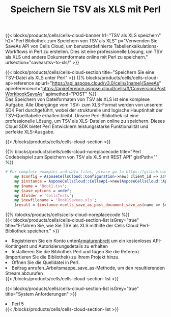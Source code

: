 ﻿---
title:  Speichern Sie TSV als XLS mit Perl
description:  Verwendung des Cloud SDK Aspose.Cells für Perl zum Speichern der TSV-Formatdatei als XLS-Formatdatei.
kwords: Excel, Save TSV as XLS, REST, Perl
howto: How to save TSV as XLS using Aspose.Cells Cloud Perl library.
---
{{< blocks/products/cells/cells-cloud-banner h1="TSV als XLS speichern" h2="Perl Bibliothek zum Speichern von TSV als XLS" p="Verwenden Sie SaveAs API von Cells Cloud, um benutzerdefinierte Tabellenkalkulations-Workflows in Perl zu erstellen. Dies ist eine professionelle Lösung, um TSV als XLS und andere Dokumentformate online mit Perl zu speichern." urlsection="saveas/tsv-to-xls/" >}}

{{< blocks/products/cells/cells-cloud-section title="Speichern Sie eine TSV-Datei als XLS unter Perl" >}}
{{% blocks/products/cells/cells-cloud-api-reference apiurl="https://api.aspose.cloud/v3.0/cells/{name}/SaveAs" apireferenceurl="https://apireference.aspose.cloud/cells/#/Conversion/PostWorkbookSaveAs" apimethod="POST" %}}
<br/>
Das Speichern von Dateiformaten von TSV als XLS ist eine komplexe Aufgabe. Alle Übergänge vom TSV- zum XLS-Format werden von unserem SDK Perl durchgeführt, wobei der strukturelle und logische Hauptinhalt der TSV-Quelltabelle erhalten bleibt. Unsere Perl-Bibliothek ist eine professionelle Lösung, um TSV als XLS-Dateien online zu speichern. Dieses Cloud SDK bietet Perl Entwicklern leistungsstarke Funktionalität und perfekte XLS-Ausgabe.

{{< /blocks/products/cells/cells-cloud-section >}}

{{% blocks/products/cells/cells-cloud-noreplacecode title="Perl Codebeispiel zum Speichern von TSV als XLS mit REST API" gistPath="" %}}
  
```perl
# For complete examples and data files, please go to https://github.com/aspose-cells-cloud/aspose-cells-cloud-perl/
    my $config = AsposeCellsCloud::Configuration->new( client_id => $ENV{'ProductClientId'}, client_secret => $ENV{'ProductClientSecret'});
    my $instance = AsposeCellsCloud::CellsApi->new(AsposeCellsCloud::ApiClient->new( $config));
    my $name = 'Book1.tsv';
    my $save_options = undef;
    my $folder = 'CellsTests';
    my $newfilename = 'Book1Saveas.xls';
    $result = $instance->cells_save_as_post_document_save_as(name => $name,save_options => $save_options, newfilename => $newfilename, folder => $folder);
```
  
{{% /blocks/products/cells/cells-cloud-noreplacecode %}}
<br/>
{{< blocks/products/cells/cells-cloud-section-list isGrey="true" title="Erfahren Sie, wie Sie TSV als XLS mithilfe der Cells Cloud Perl-Bibliothek speichern." >}}
<li> Registrieren Sie ein Konto unter<a href="https://dashboard.aspose.cloud/">Armaturenbrett</a> um ein kostenloses API-Kontingent und Autorisierungsdetails zu erhalten</li>
<li>Installieren Sie die Bibliothek Perl und fügen Sie die Referenz (importieren Sie die Bibliothek) zu Ihrem Projekt hinzu.</li>
<li>Öffnen Sie die Quelldatei in Perl.</li>
<li>Beitrag anrufen_Arbeitsmappe_save_as-Methode, um den resultierenden Stream abzurufen</li>
{{< /blocks/products/cells/cells-cloud-section-list >}}

{{< blocks/products/cells/cells-cloud-section-list isGrey="true" title="System Anforderungen" >}}
<li>Perl 5</li>
{{< /blocks/products/cells/cells-cloud-section-list >}}
